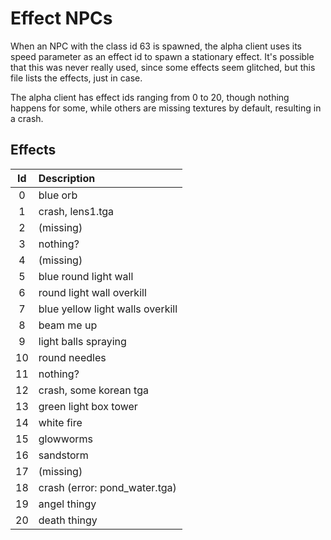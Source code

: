 Effect NPCs
=============================================================================

When an NPC with the class id 63 is spawned, the alpha client uses its
speed parameter as an effect id to spawn a stationary effect. It's possible
that this was never really used, since some effects seem glitched, but this
file lists the effects, just in case.

The alpha client has effect ids ranging from 0 to 20, though nothing
happens for some, while others are missing textures by default, resulting
in a crash.

Effects
-----------------------------------------------------------------------------

| Id   | Description
|:----:|:--------------------------------------
| 0    | blue orb
| 1    | crash, lens1.tga
| 2    | (missing)
| 3    | nothing?
| 4    | (missing)
| 5    | blue round light wall
| 6    | round light wall overkill
| 7    | blue yellow light walls overkill
| 8    | beam me up
| 9    | light balls spraying
| 10   | round needles
| 11   | nothing?
| 12   | crash, some korean tga
| 13   | green light box tower
| 14   | white fire
| 15   | glowworms
| 16   | sandstorm
| 17   | (missing)
| 18   | crash (error: pond_water.tga)
| 19   | angel thingy
| 20   | death thingy
